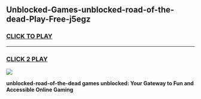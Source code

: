 
## Unblocked-Games-unblocked-road-of-the-dead-Play-Free-j5egz
<h3>
<a href="https://premium76.site?title=unblocked-road-of-the-dead&ref=10A">CLICK TO PLAY</a></h3>
<hr>

<h3>
<a href="https://premium76.site?title=unblocked-road-of-the-dead&ref=10A">CLICK 2 PLAY</a>
  
</h3>

<a href="https://premium76.site?title=unblocked-road-of-the-dead&ref=10A"><img src="https://clearcache.store/games.png"></a>


**unblocked-road-of-the-dead games unblocked: Your Gateway to Fun and Accessible Online Gaming**
